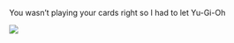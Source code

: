 You wasn’t playing your cards right so I had to let Yu-Gi-Oh

![](https://komarev.com/ghpvc/?username=your-github-hitarth-gg)

